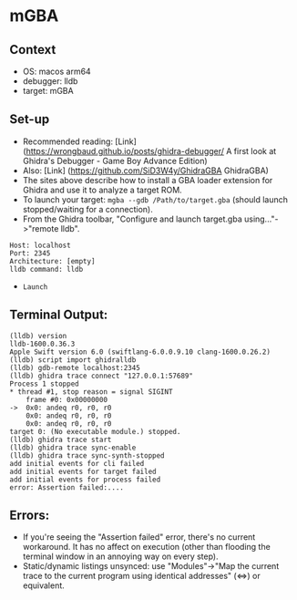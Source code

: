 # mGBA

## Context
- OS: macos arm64
- debugger: lldb
- target: mGBA

## Set-up

- Recommended reading: [Link] (https://wrongbaud.github.io/posts/ghidra-debugger/ A first look at Ghidra's Debugger - Game Boy Advance Edition)
- Also: [Link] (https://github.com/SiD3W4y/GhidraGBA GhidraGBA)
- The sites above describe how to install a GBA loader extension for Ghidra and use it to analyze a target ROM.
- To launch your target: `mgba --gdb /Path/to/target.gba` (should launch stopped/waiting for a connection).
- From the Ghidra toolbar, "Configure and launch target.gba using..."->"remote lldb".
```
Host: localhost
Port: 2345
Architecture: [empty]
lldb command: lldb 
```
- `Launch`

## Terminal Output:

```
(lldb) version
lldb-1600.0.36.3
Apple Swift version 6.0 (swiftlang-6.0.0.9.10 clang-1600.0.26.2)
(lldb) script import ghidralldb
(lldb) gdb-remote localhost:2345
(lldb) ghidra trace connect "127.0.0.1:57689"
Process 1 stopped
* thread #1, stop reason = signal SIGINT
    frame #0: 0x00000000
->  0x0: andeq r0, r0, r0
    0x0: andeq r0, r0, r0
    0x0: andeq r0, r0, r0
target 0: (No executable module.) stopped.
(lldb) ghidra trace start
(lldb) ghidra trace sync-enable
(lldb) ghidra trace sync-synth-stopped
add initial events for cli failed
add initial events for target failed
add initial events for process failed
error: Assertion failed:....
```

## Errors:
- If you're seeing the "Assertion failed" error, there's no current workaround. It has no affect on execution (other than flooding the terminal window in an annoying way on every step).
- Static/dynamic listings unsynced: use "Modules"->"Map the current trace to the current program using identical addresses" (<=>) or equivalent.
